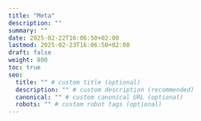 ```yaml
---
title: "Meta"
description: ""
summary: ""
date: 2025-02-22T16:06:50+02:00
lastmod: 2025-02-23T16:06:50+02:00
draft: false
weight: 800
toc: true
seo:
  title: "" # custom title (optional)
  description: "" # custom description (recommended)
  canonical: "" # custom canonical URL (optional)
  robots: "" # custom robot tags (optional)
---
```



